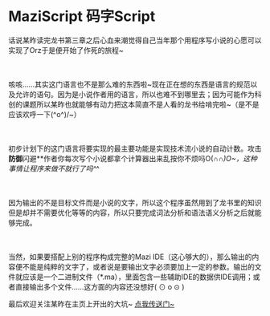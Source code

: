 # MaziScript 码字Script

<!--
<a href="https://github.com/yesterday17/MaziScript/blob/master/README_en.md">[English version click here]</a>
-->

<p>
话说某昨读完龙书第三章之后心血来潮觉得自己当年那个用程序写小说的心愿可以实现了Orz于是便开始了作死的旅程~

<br /><br />
咳咳……其实这门语言也不是那么难的东西啦~现在正在想的东西是语言的规范以及允许的语句。因为是小说作者用的语言，所以也难不到哪里去；因为可能作为科创的课题所以某昨也就能够有动力把这本简直不是人看的龙书给啃完啦~（是不是应该欢呼一下\(^o^)/~）

<br /><br />
初步计划下的这门语言将要实现的最主要功能是实现技术流小说的自动计数。攻击**防御**闪避**作者你每次写个小说都拿个计算器出来乱按你不烦吗O(∩_∩)O~，这种事情让程序来做不就行了吗^_^

<br /><br />
因为输出的不是目标文件而是小说的文字，所以这个程序虽然用到了龙书里的知识但是却并不需要优化等等的内容，所以只要完成词法分析和语法语义分析之后就能够完成。

<br /><br />
当然，如果要搭配上别的程序构成完整的Mazi IDE（这心够大的），那么输出的内容便不能是纯粹的文字了，或者说是要输出文字必须要加上一定的参数。输出的文件就应该是一个二进制文件（*.ma），里面包含一些辅助IDE的数据供IDE调用；或者直接输出多个文件……这方面的内容还没想好( ⊙ o ⊙ )
</p>

最后欢迎关注某昨在主页上开出的大坑~
<a href="http://maziscript.yesterday17.cn/">点我传送门~</a>
